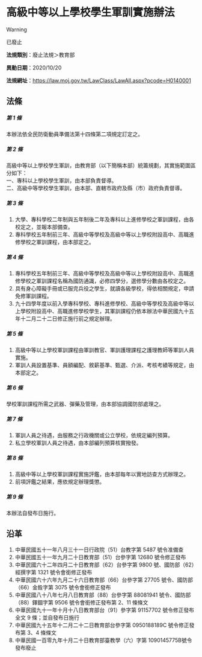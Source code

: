 # 高級中等以上學校學生軍訓實施辦法


> [!WARNING]
> 已廢止


**法規類別**：廢止法規＞教育部

**異動日期**：2020/10/20  

**法規網址**：https://law.moj.gov.tw/LawClass/LawAll.aspx?pcode=H0140001



## 法條
##### 第 1 條
本辦法依全民防衛動員準備法第十四條第二項規定訂定之。

##### 第 2 條
高級中等以上學校學生軍訓，由教育部（以下簡稱本部）統籌規劃，其實施範圍區分如下：  
一、專科以上學校學生軍訓，由本部負責督導。  
二、高級中等學校學生軍訓，由本部、直轄市政府及縣（市）政府負責督導。

##### 第 3 條
1. 大學、專科學校二年制與五年制後二年及專科以上進修學校之軍訓課程，由各校定之，並報本部備查。
1. 專科學校五年制前三年、高級中等學校及高級中等以上學校附設高中、高職進修學校之軍訓課程，由本部定之。

##### 第 4 條
1. 專科學校五年制前三年、高級中等學校及高級中等以上學校附設高中、高職進修學校之軍訓課程名稱為國防通識，必修四學分，選修學分數由各校定之。
1. 具有身心障礙手冊或已服完兵役之學生，就讀各級學校，得依相關規定，申請免修軍訓課程。
1. 九十四學年度以前入學專科學校、專科進修學校、高級中等學校及高級中等以上學校附設高中、高職進修學校學生，其軍訓課程仍依本辦法中華民國九十五年十二月二十二日修正施行前之規定辦理。

##### 第 5 條
1. 高級中等以上學校軍訓課程由軍訓教官、軍訓護理課程之護理教師等軍訓人員實施。
1. 軍訓人員設置基準、員額編配、敘薪基準、甄選、介派、考核考績等規定，由本部定之。

##### 第 6 條
學校軍訓課程所需之武器、彈藥及管理，由本部協調國防部處理之。

##### 第 7 條
1. 軍訓人員之待遇，由服務之行政機關或公立學校，依規定編列預算。
1. 私立學校軍訓人員之待遇，由本部編列預算核實撥發。

##### 第 8 條
1. 高級中等以上學校軍訓課程實施評鑑，由本部每年以實地訪查方式辦理之。
1. 前項評鑑之結果，應依規定辦理獎懲。

##### 第 9 條
本辦法自發布日施行。

## 沿革
1. 中華民國五十一年八月三十一日行政院（51）台教字第 5487 號令准備查
1. 中華民國五十一年九月二十日教育部（51）台參字第 12680  號令修正發布
1. 中華民國六十二年四月二十日教育部（62）台參字第 9800 號、國防部（62）經撰字第 1321 號令會銜修正發布
1. 中華民國六十六年九月二十六日教育部（66）台參字第 27705  號令、國防部（66）金銓字第 3075 號令會銜修正發布
1. 中華民國八十八年七月八日教育部（88）台參字第 88081941 號令、國防部（88）鐸錮字第 9506 號令會銜修正發布第 2、11 條條文
1. 中華民國九十一年十月十八日教育部台（91）參字第 91157702 號令修正發布全文 9  條；並自發布日施行
1. 中華民國九十五年十二月二十二日教育部台參字第 0950188189C  號令修正發布第 3、4 條條文
1. 中華民國一百零九年十月二十日教育部臺教學（六）字第 1090145775B號令發布廢止
